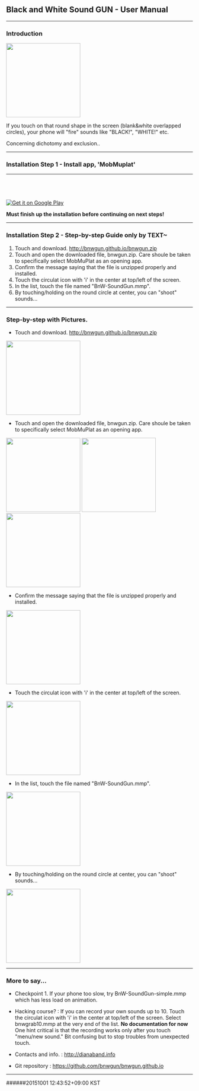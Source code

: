 ## Black and White Sound GUN - User Manual

---

### Introduction

<img src="11.png" width=200px />

If you touch on that round shape in the screen (blank&white overlapped circles), your phone will "fire" sounds like "BLACK!", "WHITE!" etc.

Concerning dichotomy and exclusion..

---

### Installation Step 1 - Install app, 'MobMuplat'

---

<a href="https://geo.itunes.apple.com/us/app/mobmuplat/id597679399?mt=8" style="display:inline-block;overflow:hidden;background:url(http://linkmaker.itunes.apple.com/images/badges/en-us/badge_appstore-lrg.svg) no-repeat;width:165px;height:40px;"></a>

<a href="https://play.google.com/store/apps/details?id=com.iglesiaintermedia.mobmuplat">
<img alt="Get it on Google Play" src="https://developer.android.com/images/brand/en_generic_rgb_wo_45.png" />
</a>

**Must finish up the installation before continuing on next steps!**

---

### Installation Step 2 - Step-by-step Guide only by TEXT~

1. Touch and download. <http://bnwgun.github.io/bnwgun.zip>
2. Touch and open the downloaded file, bnwgun.zip. Care shoule be taken to specifically select MobMuPlat as an opening app.
3. Confirm the message saying that the file is unzipped properly and installed.
4. Touch the circulat icon with 'i' in the center at top/left of the screen.
5. In the list, touch the file named "BnW-SoundGun.mmp".
6. By touching/holding on the round circle at center, you can "shoot" sounds...

---

### Step-by-step with Pictures.

* Touch and download. <http://bnwgun.github.io/bnwgun.zip>

<img src="03.png" width=200px />

* Touch and open the downloaded file, bnwgun.zip. Care shoule be taken to specifically select MobMuPlat as an opening app.

<img src="04.png" width=200px />
<img src="06.png" width=200px />
<img src="07.png" width=200px />

* Confirm the message saying that the file is unzipped properly and installed.

<img src="08.png" width=200px />

* Touch the circulat icon with 'i' in the center at top/left of the screen.

<img src="09.png" width=200px />

* In the list, touch the file named "BnW-SoundGun.mmp".

<img src="10.png" width=200px />

* By touching/holding on the round circle at center, you can "shoot" sounds...

<img src="11.png" width=200px />

---

### More to say...

- Checkpoint 1. If your phone too slow, try BnW-SoundGun-simple.mmp which has less load on animation.

- Hacking course? : If you can record your own sounds up to 10. Touch the circulat icon with 'i' in the center at top/left of the screen. Select bnwgrab10.mmp at the very end of the list. **No documentation for now** One hint critical is that the recording works only after you touch "menu/new sound." Bit confusing but to stop troubles from unexpected touch.

- Contacts and info. : <http://dianaband.info>

- Git repository : <https://github.com/bnwgun/bnwgun.github.io>

---

######20151001  12:43:52+09:00 KST